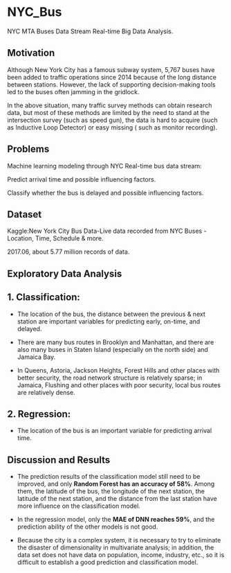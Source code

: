 # NYC_Bus
NYC MTA Buses Data Stream Real-time Big Data Analysis.

## Motivation

Although New York City has a famous subway system, 5,767 buses have been added to traffic operations since 2014 because of the long distance between stations. However, the lack of supporting decision-making tools led to the buses often jamming in the gridlock.

In the above situation, many traffic survey methods can obtain research data, but most of these methods are limited by the need to stand at the intersection survey (such as speed gun), the data is hard to acquire (such as Inductive Loop Detector) or easy missing ( such as monitor recording).


## Problems

Machine learning modeling through NYC Real-time bus data stream:

Predict arrival time and possible influencing factors.

Classify whether the bus is delayed and possible influencing factors.

## Dataset
Kaggle:New York City Bus Data-Live data recorded from NYC Buses - Location, Time, Schedule & more.

2017.06, about 5.77 million records of data.

## Exploratory Data Analysis


## 1. Classification: 

- The location of the bus, the distance between the previous & next station are important variables for predicting early, on-time, and delayed.

- There are many bus routes in Brooklyn and Manhattan, and there are also many buses in Staten Island (especially on the north side) and Jamaica Bay.

- In Queens, Astoria, Jackson Heights, Forest Hills and other places with better security, the road network structure is relatively sparse; in Jamaica, Flushing and other places with poor security, local bus routes are relatively dense.

## 2. Regression: 

- The location of the bus is an important variable for predicting arrival time.

## Discussion and Results

- The prediction results of the classification model still need to be improved, and only **Random Forest has an accuracy of 58%**. Among them, the latitude of the bus, the longitude of the next station, the latitude of the next station, and the distance from the last station have more influence on the classification model.

- In the regression model, only the **MAE of DNN reaches 59%**, and the prediction ability of the other models is not good.

- Because the city is a complex system, it is necessary to try to eliminate the disaster of dimensionality in multivariate analysis; in addition, the data set does not have data on population, income, industry, etc., so it is difficult to establish a good prediction and classification model.
